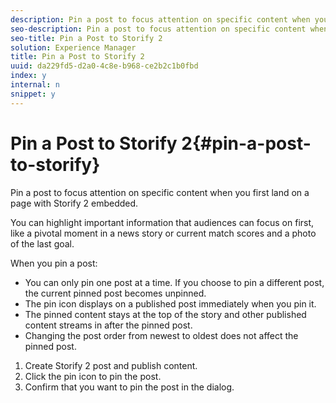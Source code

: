 ```yaml
---
description: Pin a post to focus attention on specific content when you first land on a page with Storify 2 embedded.
seo-description: Pin a post to focus attention on specific content when you first land on a page with Storify 2 embedded.
seo-title: Pin a Post to Storify 2
solution: Experience Manager
title: Pin a Post to Storify 2
uuid: da229fd5-d2a0-4c8e-b968-ce2b2c1b0fbd
index: y
internal: n
snippet: y
---
```


# Pin a Post to Storify 2{#pin-a-post-to-storify}

Pin a post to focus attention on specific content when you first land on a page with Storify 2 embedded.

You can highlight important information that audiences can focus on first, like a pivotal moment in a news story or current match scores and a photo of the last goal.

When you pin a post:

* You can only pin one post at a time. If you choose to pin a different post, the current pinned post becomes unpinned.
* The pin icon displays on a published post immediately when you pin it.
* The pinned content stays at the top of the story and other published content streams in after the pinned post.
* Changing the post order from newest to oldest does not affect the pinned post.

1. Create Storify 2 post and publish content.
1. Click the pin icon to pin the post.
1. Confirm that you want to pin the post in the dialog.
